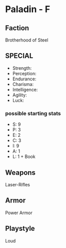 # Paladin - F

## Faction

Brotherhood of Steel

## SPECIAL

- Strength:
- Perception:
- Endurance:
- Charisma:
- Intelligence:
- Agility:
- Luck:

### possible starting stats

- S: 9
- P: 3
- E: 2
- C: 3
- I: 9
- A: 1
- L: 1 + Book

## Weapons

Laser-Rifles

## Armor

Power Armor

## Playstyle

Loud
